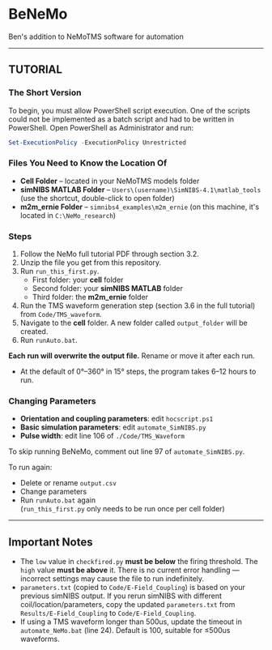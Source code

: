 # BeNeMo
Ben's addition to NeMoTMS software for automation

---

## TUTORIAL

### The Short Version

To begin, you must allow PowerShell script execution. One of the scripts could not be implemented as a batch script and had to be written in PowerShell. Open PowerShell as Administrator and run:

```powershell
Set-ExecutionPolicy -ExecutionPolicy Unrestricted
```

### Files You Need to Know the Location Of

- **Cell Folder** – located in your NeMoTMS models folder  
- **simNIBS MATLAB Folder** – `Users\(username)\SimNIBS-4.1\matlab_tools` (use the shortcut, double-click to open folder)  
- **m2m_ernie Folder** – `simnibs4_examples\m2m_ernie` (on this machine, it's located in `C:\NeMo_research`)  

### Steps

1. Follow the NeMo full tutorial PDF through section 3.2.
2. Unzip the file you get from this repository.
3. Run `run_this_first.py`.  
   - First folder: your **cell** folder  
   - Second folder: your **simNIBS MATLAB** folder  
   - Third folder: the **m2m_ernie** folder  
4. Run the TMS waveform generation step (section 3.6 in the full tutorial) from `Code/TMS_waveform`.
5. Navigate to the **cell** folder. A new folder called `output_folder` will be created.
6. Run `runAuto.bat`.

**Each run will overwrite the output file.** Rename or move it after each run.

- At the default of 0°–360° in 15° steps, the program takes 6–12 hours to run.

### Changing Parameters

- **Orientation and coupling parameters**: edit `hocscript.ps1`
- **Basic simulation parameters**: edit `automate_SimNIBS.py`
- **Pulse width**: edit line 106 of `./Code/TMS_Waveform`

To skip running BeNeMo, comment out line 97 of `automate_SimNIBS.py`.

To run again:
- Delete or rename `output.csv`
- Change parameters
- Run `runAuto.bat` again  
(`run_this_first.py` only needs to be run once per cell folder)

---

## Important Notes

- The `low` value in `checkfired.py` **must be below** the firing threshold. The `high` value **must be above** it. There is no current error handling — incorrect settings may cause the file to run indefinitely.
- `parameters.txt` (copied to `Code/E-Field_Coupling`) is based on your previous simNIBS output. If you rerun simNIBS with different coil/location/parameters, copy the updated `parameters.txt` from `Results/E-Field_Coupling` to `Code/E-Field_Coupling`.
- If using a TMS waveform longer than 500us, update the timeout in `automate_NeMo.bat` (line 24). Default is 100, suitable for ≤500us waveforms.
